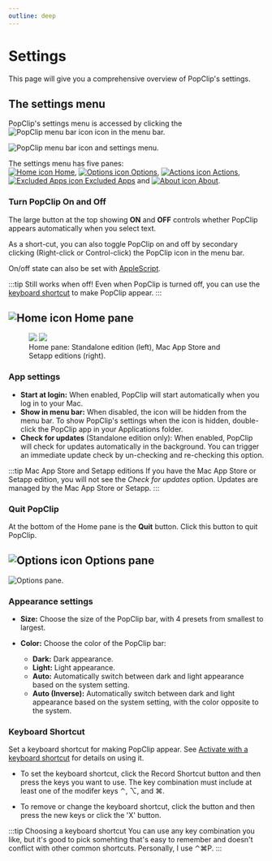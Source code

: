 ```yaml
---
outline: deep
---
```

# Settings

This page will give you a comprehensive overview of PopClip's settings.

## The settings menu

PopClip's settings menu is accessed by clicking the ![PopClip menu bar icon](./icon-status.png#icon) icon in the menu bar.

![](./shot-settings-general-2.png "PopClip menu bar icon and settings menu.")

The settings menu has five panes:<br>[![Home icon](./icon-home.png#icon) Home](#home-pane), [![Options icon](./icon-options.png#icon) Options](#options-pane), [![Actions icon](./icon-exts.png#icon) Actions](#actions-pane), [![Excluded Apps icon](./icon-apps.png#icon) Excluded Apps](#excluded-apps-pane) and [![About icon](./icon-about.png#icon) About](#about-pane).

### Turn PopClip On and Off

The large button at the top showing **ON** and **OFF** controls whether PopClip appears automatically when you select text.

As a short-cut, you can also toggle PopClip on and off by secondary clicking (Right-click or Control-click) the PopClip icon in the menu bar.

On/off state can also be set with [AppleScript](/).

:::tip Still works when off!
Even when PopClip is turned off, you can use the [keyboard shortcut](./basics#activate-with-a-keyboard-shortcut) to make PopClip appear.
:::

## ![Home icon](./icon-home.png#iconleft) Home pane

<figure>
  <img src="./shot-settings-home-sa.png#pref" />
  <img src="./shot-settings-home-se.png#pref" />
  <figcaption>Home pane: Standalone edition (left), Mac App Store and Setapp editions (right).</figcaption>
</figure>

### App settings

- **Start at login:** When enabled, PopClip will start automatically when you log in to your Mac.
- **Show in menu bar:** When disabled, the icon will be hidden from the menu bar. To show PopClip's settings when the icon is hidden, double-click the PopClip app in your Applications folder.
- **Check for updates** (Standalone edition only): When enabled, PopClip will check for updates automatically in the background. You can trigger an immediate update check by un-checking and re-checking this option.

:::tip Mac App Store and Setapp editions
If you have the Mac App Store or Setapp edition, you will not see the *Check for updates* option. Updates are managed by the Mac App Store or Setapp.
:::

### Quit PopClip

At the bottom of the Home pane is the **Quit** button. Click this button to quit PopClip.

## ![Options icon](./icon-options.png#iconleft) Options pane

![](./shot-settings-options-2.png#pref "Options pane.")

### Appearance settings

- **Size:** Choose the size of the PopClip bar, with 4 presets from smallest to largest.

- **Color:** Choose the color of the PopClip bar:
  - **Dark:** Dark appearance.
  - **Light:** Light appearance.
  - **Auto:** Automatically switch between dark and light appearance based on the system setting.
  - **Auto (Inverse):** Automatically switch between dark and light appearance based on the system setting, with the color opposite to the system.

### Keyboard Shortcut

Set a keyboard shortcut for making PopClip appear. See [Activate with a keyboard shortcut](./basics#activate-with-a-keyboard-shortcut) for details on using it.

- To set the keyboard shortcut, click the Record Shortcut button and then press the keys you want to use. The key combination must include at least one of the modifer keys ⌃, ⌥, and ⌘.

- To remove or change the keyboard shortcut, click the button and then press the new keys or click the 'X' button.

:::tip Choosing a keyboard shortcut
You can use any key combination you like, but it's good to pick somehting that's easy to remember and doesn't conflict with other common shortcuts. Personally, I use ⌃⌘P.
:::
